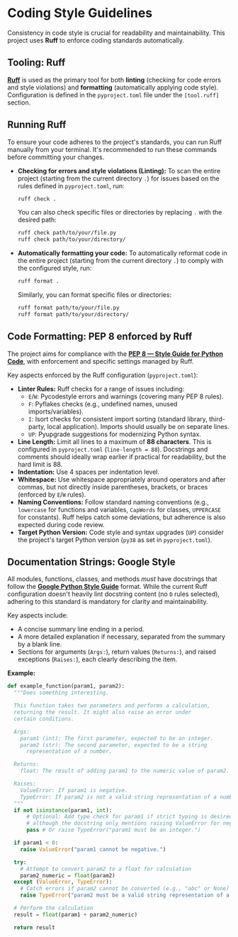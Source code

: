 # Coding Style Guidelines

Consistency in code style is crucial for readability and maintainability. This project uses **Ruff** to enforce coding standards automatically.

## Tooling: Ruff

[**Ruff**](https://docs.astral.sh/ruff/) is used as the primary tool for both **linting** (checking for code errors and style violations) and **formatting** (automatically applying code style). Configuration is defined in the `pyproject.toml` file under the `[tool.ruff]` section.

## Running Ruff

To ensure your code adheres to the project's standards, you can run Ruff manually from your terminal. It's recommended to run these commands before committing your changes.

* **Checking for errors and style violations (Linting):**
    To scan the entire project (starting from the current directory `.`) for issues based on the rules defined in `pyproject.toml`, run:
    ```bash
    ruff check .
    ```
    You can also check specific files or directories by replacing `.` with the desired path:
    ```bash
    ruff check path/to/your/file.py
    ruff check path/to/your/directory/
    ```

* **Automatically formatting your code:**
    To automatically reformat code in the entire project (starting from the current directory `.`) to comply with the configured style, run:
    ```bash
    ruff format .
    ```
    Similarly, you can format specific files or directories:
    ```bash
    ruff format path/to/your/file.py
    ruff format path/to/your/directory/
    ```

## Code Formatting: PEP 8 enforced by Ruff

The project aims for compliance with the [**PEP 8 — Style Guide for Python Code**](https://peps.python.org/pep-0008/), with enforcement and specific settings managed by Ruff.

Key aspects enforced by the Ruff configuration (`pyproject.toml`):

* **Linter Rules:** Ruff checks for a range of issues including:
    * `E`/`W`: Pycodestyle errors and warnings (covering many PEP 8 rules).
    * `F`: Pyflakes checks (e.g., undefined names, unused imports/variables).
    * `I`: Isort checks for consistent import sorting (standard library, third-party, local application). Imports should usually be on separate lines.
    * `UP`: Pyupgrade suggestions for modernizing Python syntax.
* **Line Length:** Limit all lines to a maximum of **88 characters**. This is configured in `pyproject.toml` (`line-length = 88`). Docstrings and comments should ideally wrap earlier if practical for readability, but the hard limit is 88.
* **Indentation:** Use 4 spaces per indentation level.
* **Whitespace:** Use whitespace appropriately around operators and after commas, but not directly inside parentheses, brackets, or braces (enforced by `E`/`W` rules).
* **Naming Conventions:** Follow standard naming conventions (e.g., `lowercase` for functions and variables, `CapWords` for classes, `UPPERCASE` for constants). Ruff helps catch some deviations, but adherence is also expected during code review.
* **Target Python Version:** Code style and syntax upgrades (`UP`) consider the project's target Python version (`py38` as set in `pyproject.toml`).

## Documentation Strings: Google Style

All modules, functions, classes, and methods *must* have docstrings that follow the [**Google Python Style Guide**](https://google.github.io/styleguide/pyguide.html#38-comments-and-docstrings) format. While the current Ruff configuration doesn't heavily lint docstring content (no `D` rules selected), adhering to this standard is mandatory for clarity and maintainability.

Key aspects include:

* A concise summary line ending in a period.
* A more detailed explanation if necessary, separated from the summary by a blank line.
* Sections for arguments (`Args:`), return values (`Returns:`), and raised exceptions (`Raises:`), each clearly describing the item.

**Example:**

```python
def example_function(param1, param2):
  """Does something interesting.

  This function takes two parameters and performs a calculation,
  returning the result. It might also raise an error under
  certain conditions.

  Args:
    param1 (int): The first parameter, expected to be an integer.
    param2 (str): The second parameter, expected to be a string
      representation of a number.

  Returns:
    float: The result of adding param1 to the numeric value of param2.

  Raises:
    ValueError: If param1 is negative.
    TypeError: If param2 is not a valid string representation of a number.
  """
  if not isinstance(param1, int):
      # Optional: Add type check for param1 if strict typing is desired
      # although the docstring only mentions raising ValueError for negativity.
      pass # Or raise TypeError("param1 must be an integer.")

  if param1 < 0:
    raise ValueError("param1 cannot be negative.")

  try:
    # Attempt to convert param2 to a float for calculation
    param2_numeric = float(param2)
  except (ValueError, TypeError):
    # Catch errors if param2 cannot be converted (e.g., "abc" or None)
    raise TypeError("param2 must be a valid string representation of a number.")

  # Perform the calculation
  result = float(param1 + param2_numeric)

  return result
```